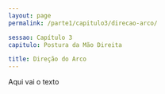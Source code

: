 ```yaml
---
layout: page
permalink: /parte1/capitulo3/direcao-arco/

sessao: Capítulo 3
capitulo: Postura da Mão Direita

title: Direção do Arco
---
```


Aqui vai o texto
